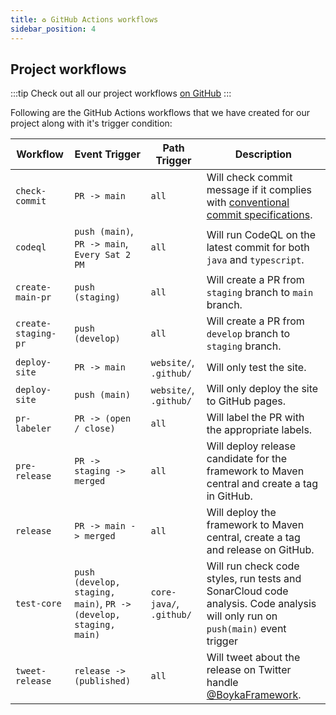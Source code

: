 ```yaml
---
title: ♻️ GitHub Actions workflows
sidebar_position: 4
---
```


## Project workflows

:::tip
Check out all our project workflows [on GitHub](https://github.com/BoykaFramework/boyka-framework/actions)
:::

Following are the GitHub Actions workflows that we have created for our project along with it's trigger condition:

| Workflow | Event Trigger | Path Trigger | Description |
| -------- | ------- | ----------- | ----------- |
| `check-commit` | `PR -> main` | `all` | Will check commit message if it complies with [conventional commit specifications][commit]. |
| `codeql` | `push (main)`, `PR -> main`, `Every Sat 2 PM` | `all` | Will run CodeQL on the latest commit for both `java` and `typescript`. |
| `create-main-pr` | `push (staging)` | `all` | Will create a PR from `staging` branch to `main` branch. |
| `create-staging-pr` | `push (develop)` | `all` | Will create a PR from `develop` branch to `staging` branch. |
| `deploy-site` | `PR -> main` | `website/`, `.github/` | Will only test the site. |
| `deploy-site` | `push (main)` | `website/`, `.github/` | Will only deploy the site to GitHub pages. |
| `pr-labeler` | `PR -> (open / close)` | `all` | Will label the PR with the appropriate labels. |
| `pre-release` | `PR -> staging -> merged` | `all` | Will deploy release candidate for the framework to Maven central and create a tag in GitHub. |
| `release` | `PR -> main -> merged` | `all` | Will deploy the framework to Maven central, create a tag and release on GitHub. |
| `test-core` | `push (develop, staging, main)`, `PR -> (develop, staging, main)` | `core-java/`, `.github/` | Will run check code styles, run tests and SonarCloud code analysis. Code analysis will only run on `push(main)` event trigger |
| `tweet-release` | `release -> (published)` | `all` | Will tweet about the release on Twitter handle [@BoykaFramework][twitter]. |

[commit]: https://conventionalcommits.org/
[twitter]: https://dub.sh/boyka-twitter
